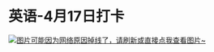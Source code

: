 # 英语-4月17日打卡

[![图片可能因为网络原因掉线了，请刷新或直接点我查看图片~](https://cdn.jsdelivr.net/gh/ylsislove/image-home/test/20210417235202.jpg)](https://cdn.jsdelivr.net/gh/ylsislove/image-home/test/20210417235202.jpg)
